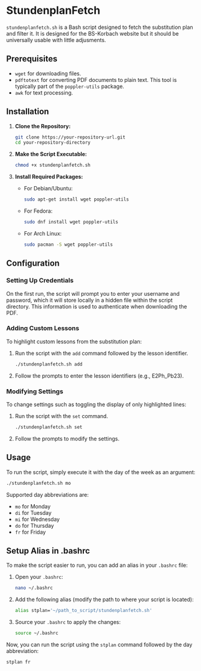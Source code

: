 # StundenplanFetch

`stundenplanfetch.sh` is a Bash script designed to fetch the substitution plan and filter it. It is designed for the BS-Korbach website but it should be universally usable with little adjusments.

## Prerequisites

- `wget` for downloading files.
- `pdftotext` for converting PDF documents to plain text. This tool is typically part of the `poppler-utils` package.
- `awk` for text processing.

## Installation

1. **Clone the Repository:**
   ```bash
   git clone https://your-repository-url.git
   cd your-repository-directory
   ```

2. **Make the Script Executable:**
   ```bash
   chmod +x stundenplanfetch.sh
   ```

3. **Install Required Packages:**
   - For Debian/Ubuntu:
     ```bash
     sudo apt-get install wget poppler-utils
     ```
   - For Fedora:
     ```bash
     sudo dnf install wget poppler-utils
     ```
   - For Arch Linux:
     ```bash
     sudo pacman -S wget poppler-utils
     ```

## Configuration

### Setting Up Credentials

On the first run, the script will prompt you to enter your username and password, which it will store locally in a hidden file within the script directory. This information is used to authenticate when downloading the PDF.

### Adding Custom Lessons

To highlight custom lessons from the substitution plan:
1. Run the script with the `add` command followed by the lesson identifier.
   ```bash
   ./stundenplanfetch.sh add
   ```
2. Follow the prompts to enter the lesson identifiers (e.g., E2Ph_Pb23).

### Modifying Settings

To change settings such as toggling the display of only highlighted lines:
1. Run the script with the `set` command.
   ```bash
   ./stundenplanfetch.sh set
   ```
2. Follow the prompts to modify the settings.

## Usage

To run the script, simply execute it with the day of the week as an argument:
```bash
./stundenplanfetch.sh mo
```

Supported day abbreviations are:
- `mo` for Monday
- `di` for Tuesday
- `mi` for Wednesday
- `do` for Thursday
- `fr` for Friday

## Setup Alias in .bashrc

To make the script easier to run, you can add an alias in your `.bashrc` file:
1. Open your `.bashrc`:
   ```bash
   nano ~/.bashrc
   ```
2. Add the following alias (modify the path to where your script is located):
   ```bash
   alias stplan='~/path_to_script/stundenplanfetch.sh'
   ```
3. Source your `.bashrc` to apply the changes:
   ```bash
   source ~/.bashrc
   ```

Now, you can run the script using the `stplan` command followed by the day abbreviation:
```bash
stplan fr
```
